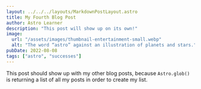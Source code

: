 ```yaml
---
layout: ../../../layouts/MarkdownPostLayout.astro
title: My Fourth Blog Post
author: Astro Learner
description: "This post will show up on its own!"
image:
  url: "/assets/images/thumbnail-entertainment-small.webp"
  alt: "The word “astro” against an illustration of planets and stars."
pubDate: 2022-08-08
tags: ["astro", "successes"]
---
```


This post should show up with my other blog posts, because `Astro.glob()` is returning a list of all my posts in order to create my list.
